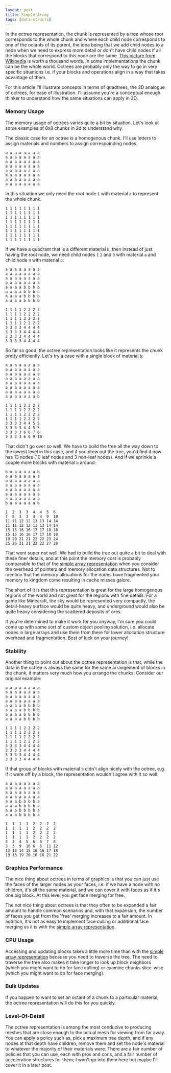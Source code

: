 ```yaml
---
layout: post
title: Simple Array
tags: [data-structs]
---
```


In the octree representation, the chunk is represented by a tree whose root corresponds to the whole chunk and where each child node corresponds to one of the octants of its parent, the idea being that we add child nodes to a node when we need to express more detail or don't have child nodes if all the blocks that correspond to this node are the same. [This picture from Wikipedia](https://en.wikipedia.org/wiki/Octree#/media/File:Octree2.svg) is worth a thousand words. In some implementations the chunk can be the whole world. Octrees are probably only the way to go in very specific situations i.e. if your blocks and operations align in a way that takes advantage of them.

For this article I'll illustrate concepts in terms of quadtrees, the 2D analogue of octrees, for ease of illustration. I'll assume you're a conceptual enough thinker to understand how the same situations can apply in 3D.

### Memory Usage
The memory usage of octrees varies quite a bit by situation. Let's look at some examples of 8x8 chunks in 2d to understand why.

The classic case for an octree is a homogenous chunk. I'll use letters to assign materials and numbers to assign correspoinding nodes.
```
a a a a a a a a
a a a a a a a a
a a a a a a a a
a a a a a a a a
a a a a a a a a
a a a a a a a a
a a a a a a a a
a a a a a a a a
```
In this situation we only need the root node `1` with material `a` to represent the whole chunk.
```
1 1 1 1 1 1 1 1
1 1 1 1 1 1 1 1
1 1 1 1 1 1 1 1
1 1 1 1 1 1 1 1
1 1 1 1 1 1 1 1
1 1 1 1 1 1 1 1
1 1 1 1 1 1 1 1
1 1 1 1 1 1 1 1
```
If we have a quadrant that is a different material `b`, then instead of just having the root node, we need child nodes `1` `2` and `3` with material `a` and child node `4` with material `b`:
```
a a a a a a a a
a a a a a a a a
a a a a a a a a
a a a a a a a a
a a a a b b b b
a a a a b b b b
a a a a b b b b
a a a a b b b b
```
```
1 1 1 1 2 2 2 2
1 1 1 1 2 2 2 2
1 1 1 1 2 2 2 2
1 1 1 1 2 2 2 2
3 3 3 3 4 4 4 4
3 3 3 3 4 4 4 4
3 3 3 3 4 4 4 4
3 3 3 3 4 4 4 4
```
So far so good, the octree representation looks like it represents the chunk pretty efficiently. Let's try a case with a single block of material `b`:
```
a a a a a a a a
a a a a a a a a
a a a a a a a a
a a a a a a a a
a a a a a a a a
a a a a a a a a
a a a a a a a a
a a a a a a a b
```
```
1 1 1 1 2 2 2 2
1 1 1 1 2 2 2 2
1 1 1 1 2 2 2 2
1 1 1 1 2 2 2 2
3 3 3 3 4 4 5 5
3 3 3 3 4 4 5 5
3 3 3 3 6 6 7 8
3 3 3 3 6 6 9 10
```
That didn't go over so well. We have to build the tree all the way down to the lowest level in this case, and if you drew out the tree, you'd find it now has 13 nodes (10 leaf nodes and 3 non-leaf nodes). And if we sprinkle a couple more blocks with material `b` around:
```
b a a a a a a b
a a a a a a a a
a a a a a a a a
a a a a a a a a
a a a a a a a a
a a a a a a a a
a a a a a a a a
b a a a a a a b
```
```
1  2  3  3  4  4  5  6
7  8  3  3  4  4  9  10
11 11 12 12 13 13 14 14
11 11 12 12 13 13 14 14
15 15 16 16 17 17 18 18
15 15 16 16 17 17 18 18
19 20 21 21 22 22 23 24
25 26 21 21 22 22 27 28
```
That went super not well. We had to build the tree out quite a bit to deal with these finer details, and at this point the memory cost is probably comparable to that of the [simple array representation](https://lattice3f.github.io/blog/2017/05/21/simple-array/) when you consider the overhead of pointers and memory allocation data structures. Not to mention that the memory allocations for the nodes have fragmented your memory to kingdom come resulting in cache misses galore.

The short of it is that this representation is great for the large homogenous regions of the world and not great for the regions with fine details. For a game like Minecraft, the sky would be represented very compactly, the detail-heavy surface would be quite heavy, and underground would also be quite heavy considering the scattered deposits of ores.

If you're determined to make it work for you anyway, I'm sure you could come up with some sort of custom object pooling solution, i.e. allocate nodes in large arrays and use them from there for lower allocation structure overhead and fragmentation. Best of luck on your journey!

### Stability
Another thing to point out about the octree representation is that, while the data in the octree is always the same for the same arrangement of blocks in the chunk, it matters very much how you arrange the chunks. Consider our original example:
```
a a a a a a a a
a a a a a a a a
a a a a a a a a
a a a a a a a a
a a a a b b b b
a a a a b b b b
a a a a b b b b
a a a a b b b b
```
```
1 1 1 1 2 2 2 2
1 1 1 1 2 2 2 2
1 1 1 1 2 2 2 2
1 1 1 1 2 2 2 2
3 3 3 3 4 4 4 4
3 3 3 3 4 4 4 4
3 3 3 3 4 4 4 4
3 3 3 3 4 4 4 4
```
If that group of blocks with material `b` didn't align nicely with the octree, e.g. if it were off by a block, the representation wouldn't agree with it so well:
```
a a a a a a a a
a a a a a a a a
a a a a a a a a
a a a a a a a a
a a a b b b b a
a a a b b b b a
a a a b b b b a
a a a b b b b a
```
```
1  1  1  1  2  2  2  2
1  1  1  1  2  2  2  2
1  1  1  1  2  2  2  2
1  1  1  1  2  2  2  2
3  3  4  5  6  6  7  8
3  3  9  10 6  6  11 12
13 13 14 15 16 16 17 18
13 13 19 20 16 16 21 22
```

### Graphics Performance
The nice thing about octrees in terms of graphics is that you can just use the faces of the larger nodes as your faces, i.e. if we have a node with no children, it's all the same material, and we can cover it with faces as if it's one big block. At this level you get face merging for free.

The not nice thing about octrees is that they often to be expanded a fair amount to handle common scenarios and, with that expansion, the number of faces you get from the 'free' merging increases to a fair amount. In addition, it's not as easy to implement face culling or additional face merging as it is with the [simple array representation](https://lattice3f.github.io/blog/2017/05/21/simple-array/).

### CPU Usage
Accessing and updating blocks takes a little more time than with the [simple array representation](https://lattice3f.github.io/blog/2017/05/21/simple-array/) because you need to traverse the tree. The need to traverse the tree also makes it take longer to look up block neighbors (which you might want to do for face culling) or examine chunks slice-wise (which you might want to do for face merging).

### Bulk Updates
If you happen to want to set an octant of a chunk to a particular material, the octree representation will do this for you quickly.

### Level-Of-Detail
The octree representation is among the most conducive to producing meshes that are close enough to the actual mesh for viewing from far away. You can apply a policy such as, pick a maximum tree depth, and if any nodes at that depth have children, remove them and set the node's material to whatever the majority of their materials were. There are a fair number of policies that you can use, each with pros and cons, and a fair number of acceleration structures for them; I won't go into them here but maybe I'll cover it in a later post.
